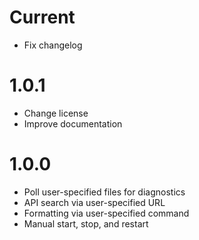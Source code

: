 # Current

- Fix changelog

# 1.0.1

- Change license
- Improve documentation

# 1.0.0

- Poll user-specified files for diagnostics
- API search via user-specified URL
- Formatting via user-specified command
- Manual start, stop, and restart
